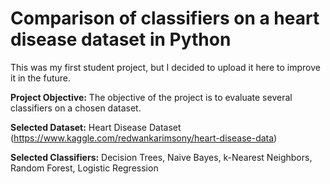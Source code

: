 # Comparison of classifiers on a heart disease dataset in Python

This was my first student project, but I decided to upload it here to improve it in the future.

**Project Objective:** The objective of the project is to evaluate several classifiers on a chosen dataset.

**Selected Dataset:** Heart Disease Dataset (https://www.kaggle.com/redwankarimsony/heart-disease-data)

**Selected Classifiers:** Decision Trees, Naive Bayes, k-Nearest Neighbors, Random Forest, Logistic Regression
